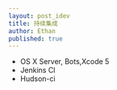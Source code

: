 ```yaml
---
layout: post_idev
title: 持续集成
author: Ethan
published: true
---
```


- OS X Server, Bots,Xcode 5
- Jenkins CI
- Hudson-ci


